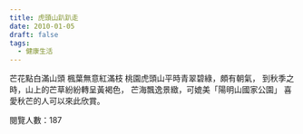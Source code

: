 ```yaml
---
title: 虎頭山趴趴走
date: 2010-01-05
draft: false
tags:
  - 健康生活
---
```

芒花點白滿山頭
楓葉無意紅滿枝
桃園虎頭山平時青翠碧綠，頗有朝氣，
到秋季之時，山上的芒草紛紛轉呈黃褐色，
芒海飄逸景緻，可媲美「陽明山國家公園」
喜愛秋芒的人可以來此欣賞。

閱覽人數：187